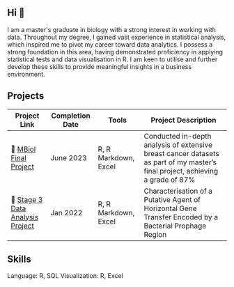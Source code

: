 ## Hi 👋

I am a master's graduate in biology with a strong interest in working with data. Throughout my degree, I gained vast experience in statistical analysis, which inspired me to pivot my career toward data analytics. I possess a strong foundation in this area, having demonstrated proficiency in applying statistical tests and data visualisation in R. I am keen to utilise and further develop these skills to provide meaningful insights in a business environment.

## Projects
| Project Link | Completion Date | Tools | Project Description | 
|---|---|---|---|
| 🧬 [MBiol Final Project](https://github.com/nlhopkins/mbiol-stage_3-research_project) | June 2023 | R, R Markdown, Excel | Conducted in-depth analysis of extensive breast cancer datasets as part of my master’s final project, achieving a grade of 87%|
| 🧬 [Stage 3 Data Analysis Project](https://github.com/nlhopkins/stage_3-big_data_science) | Jan 2022 | R, R Markdown, Excel | Characterisation of a Putative Agent of Horizontal Gene Transfer Encoded by a Bacterial Prophage Region| 

## Skills
Language: R, SQL
Visualization: R, Excel
